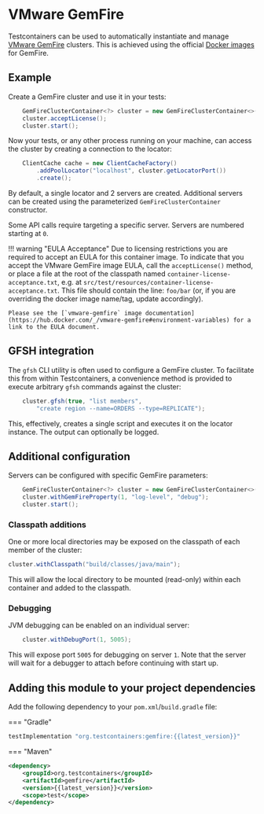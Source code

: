 # VMware GemFire

Testcontainers can be used to automatically instantiate and manage [VMware GemFire](https://vmware.com/)
clusters. This is achieved using the official [Docker images](https://hub.docker.com/v/vmware-gemfire) for GemFire.

## Example

Create a GemFire cluster and use it in your tests:

```java
    GemFireClusterContainer<?> cluster = new GemFireClusterContainer<>();
    cluster.acceptLicense();
    cluster.start();
```

Now your tests, or any other process running on your machine, can access the cluster by creating
a connection to the locator:

```java
    ClientCache cache = new ClientCacheFactory()
        .addPoolLocator("localhost", cluster.getLocatorPort())
        .create();
```

By default, a single locator and 2 servers are created. Additional servers can be created using the
parameterized `GemFireClusterContainer` constructor.

Some API calls require targeting a specific server. Servers are numbered starting at `0`.

!!! warning "EULA Acceptance"
    Due to licensing restrictions you are required to accept an EULA for this container image.
    To indicate that you accept the VMware GemFire image EULA, call the `acceptLicense()` method,
    or place a file at the root of the classpath named `container-license-acceptance.txt`,
    e.g. at `src/test/resources/container-license-acceptance.txt`. This file should contain the
    line: `foo/bar` (or, if you are overriding the docker image name/tag, update accordingly).

    Please see the [`vmware-gemfire` image documentation](https://hub.docker.com/_/vmware-gemfire#environment-variables) for a link to the EULA document.

## GFSH integration

The `gfsh` CLI utility is often used to configure a GemFire cluster. To facilitate this from within 
Testcontainers, a convenience method is provided to execute arbitrary `gfsh` commands against the
cluster:

```java
    cluster.gfsh(true, "list members",
        "create region --name=ORDERS --type=REPLICATE");
```

This, effectively, creates a single script and executes it on the locator instance. The output can optionally be logged.

## Additional configuration

Servers can be configured with specific GemFire parameters:

```java
    GemFireClusterContainer<?> cluster = new GemFireClusterContainer<>().acceptLicense();
    cluster.withGemFireProperty(1, "log-level", "debug");
    cluster.start();
```

### Classpath additions

One or more local directories may be exposed on the classpath of each member of the cluster:

```java
cluster.withClasspath("build/classes/java/main");
```

This will allow the local directory to be mounted (read-only) within each container and added to
the classpath.

### Debugging

JVM debugging can be enabled on an individual server:

```java
    cluster.withDebugPort(1, 5005);
```

This will expose port `5005` for debugging on server `1`. Note that the server will wait for a
debugger to attach before continuing with start up.

## Adding this module to your project dependencies

Add the following dependency to your `pom.xml`/`build.gradle` file:

=== "Gradle"
```groovy
testImplementation "org.testcontainers:gemfire:{{latest_version}}"
```
=== "Maven"
```xml
<dependency>
    <groupId>org.testcontainers</groupId>
    <artifactId>gemfire</artifactId>
    <version>{{latest_version}}</version>
    <scope>test</scope>
</dependency>
```